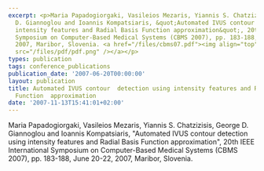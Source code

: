 ```yaml
---
excerpt: <p>Maria Papadogiorgaki, Vasileios Mezaris, Yiannis S. Chatzizisis, George
  D. Giannoglou and Ioannis Kompatsiaris, &quot;Automated IVUS contour detection using
  intensity features and Radial Basis Function approximation&quot;, 20th IEEE International
  Symposium on Computer-Based Medical Systems (CBMS 2007), pp. 183-188, June 20-22,
  2007, Maribor, Slovenia. <a href="/files/cbms07.pdf"><img align="top" alt="" border="0"
  src="/files/pdf/pdf.png" /></a></p>
types: publication
tags: conference_publications
publication_date: '2007-06-20T00:00:00'
layout: publication
title: Automated IVUS contour  detection using intensity features and Radial Basis
  Function  approximation
date: '2007-11-13T15:41:01+02:00'
---
```

<p>Maria Papadogiorgaki, Vasileios Mezaris, Yiannis S. Chatzizisis, George D. Giannoglou and Ioannis Kompatsiaris, &quot;Automated IVUS contour detection using intensity features and Radial Basis Function approximation&quot;, 20th IEEE International Symposium on Computer-Based Medical Systems (CBMS 2007), pp. 183-188, June 20-22, 2007, Maribor, Slovenia. <a href="/files/cbms07.pdf"><img align="top" alt="" border="0" src="/files/pdf/pdf.png" /></a></p>
